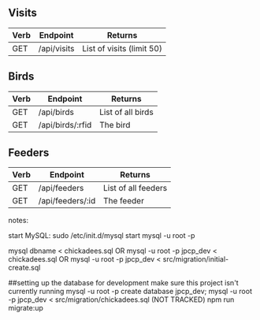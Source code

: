 

## Visits
| Verb | Endpoint | Returns |
|-|-|-|
| GET | /api/visits | List of visits (limit 50) |

## Birds
| Verb | Endpoint | Returns |
|-|-|-|
| GET | /api/birds | List of all birds |
| GET | /api/birds/:rfid | The bird |

## Feeders
| Verb | Endpoint | Returns |
|-|-|-|
| GET | /api/feeders | List of all feeders |
| GET | /api/feeders/:id | The feeder |   

notes:

start MySQL:
sudo /etc/init.d/mysql start
mysql -u root -p

mysql dbname < chickadees.sql
OR
mysql -u root -p jpcp_dev < chickadees.sql
OR
mysql -u root -p jpcp_dev < src/migration/initial-create.sql



##setting up the database for development
make sure this project isn't currently running
mysql -u root -p
create database jpcp_dev;
mysql -u root -p jpcp_dev < src/migration/chickadees.sql (NOT TRACKED)
npm run migrate:up
